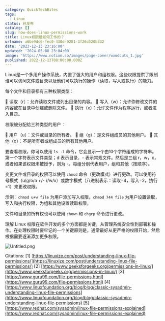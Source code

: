 ```yaml
---
category: QuickTechBites
tags:
  - Linux
status: 已发布
catalog: []
slug: how-does-linux-permissions-work
title: Linux权限是如何工作的？
urlname: a6be9dc6-fec0-430d-9281-3f26d520b332
date: '2023-12-13 23:16:00'
updated: '2024-05-08 23:04:00'
image: 'https://www.notion.so/images/page-cover/woodcuts_1.jpg'
published: 2022-12-13T08:00:00.000Z
---
```


Linux是一个多用户操作系统，内置了强大的用户和组权限。这些权限提供了限制谁可以访问文件或目录以及他们可以执行的操作（读取，写入或执行）的能力。


每个文件和目录都有三种权限类型：


🔸 读取（r）：允许读取文件或列出目录的内容。
🔸 写入（w）：允许你修改文件的内容或在目录中创建或删除文件。
🔸 执行（x）：允许文件作为程序运行，或者进入目录。


权限被分配给三种类型的用户：


🔸 用户（u）：文件或目录的所有者。
🔸 组（g）：是文件组成员的其他用户。
🔸 其他（o）：不是所有者或组成员的所有其他用户。


要查看权限，你可以使用 `ls -l` 命令，它会显示一个由10个字符组成的字符串。第一个字符表示文件类型；d 表示目录，- 表示常规文件。然后是三组 r，w，x，或者如果该权限未被授予，则为 -。每组分别代表用户，组和其他（按顺序）。


变更文件或目录的权限可以使用 `chmod` 命令（更改模式）进行更改。可以使用符号模式（u/g/o/a +/- r/w/x）或数字模式（八进制表示：读取=4，写入=2，执行=1）来更改权限。


示例：`chmod u+w file` 为用户添加写入权限，`chmod 744 file` 为用户设置读取，写入和执行权限，为组和其他设置读取权限。


文件和目录的所有权也可以使用 `chown` 和 `chgrp` 命令进行更改。


理解 Linux 权限在软件开发的多个方面都是关键，从管理系统安全性到部署和操作。在处理权限时要牢记的一个关键原则是，通常最好从更严格的权限开始，然后根据需要逐渐添加更多权限。


![Untitled.png](https://prod-files-secure.s3.us-west-2.amazonaws.com/5d24fe63-e567-4804-86f9-9fdc62e13082/332b89ee-9c33-4950-8a69-32c3d1ff2c69/Untitled.png?X-Amz-Algorithm=AWS4-HMAC-SHA256&X-Amz-Content-Sha256=UNSIGNED-PAYLOAD&X-Amz-Credential=ASIAZI2LB4663KK3UWRZ%2F20250411%2Fus-west-2%2Fs3%2Faws4_request&X-Amz-Date=20250411T213437Z&X-Amz-Expires=3600&X-Amz-Security-Token=IQoJb3JpZ2luX2VjEEwaCXVzLXdlc3QtMiJGMEQCIC5nqnqW1hlL8Y2kOtPmHZYD0rooPhLNXq9MARsW4SczAiBNcj1CgFyvm2R6wRNkNB%2Bd%2FkN9c1CI1BvSPms6VsF8WiqIBAjF%2F%2F%2F%2F%2F%2F%2F%2F%2F%2F8BEAAaDDYzNzQyMzE4MzgwNSIM0fnMQ8sXjSq1eK5qKtwDziOHx4CNn8a%2B8OPW08bdIMxYesRf%2FMIK8461WK50nwt%2BkET7INMaMml7J%2FyLv9plcEd%2FiuK1am1lDh7FA2bM0fqhOVsihAX08t4ui6DemhBPrD9cR%2FRmnO6v2KvEHdlpnOy6BSuFjmLq7XToe2DsV6TwKjB%2BAWKOK8tWjLv%2BNBSwrs%2BKlXhxhaWrPRRuGSOly9iKsCKYfGxH2I3HU9dkwETrJxeCCxc39ngC2YKHZraSf3N4NIyMejNTaHySXtTleaZMCrPlROdhcobh3AeSl9s5hppK%2FZMUPMCKnqE03C3JcuZKn%2FiBxYxy8%2BARbDO1YeAiHIhPx3YmK9n2riJIWfbrxACPSNbMh3pmj7DACrhtVzfeObXzM1bilP3OOqjtso0d7QIS%2Fek5pVtbxsk8ZUy4f2JE9QZoVcAL7KUFs86ylTzd1qxrK7vc8ZdGpz64xsFoN%2BWVlJTLJX4IY4BBMuxrldvBDSNlH19DMLe9EFnBwjdecqwW0ay9CYIz9elyFFYceJyCNZekcC7Mcsv06zZgV4Xvq44%2FD%2Bw3IiTdNHmMGIdKxWYgR%2FuhqnoBzL51K%2FcQCNvSPeeMJN%2FoG%2FJJBPy2ArNe3knII%2BCEOgeeTmFQqOdipkwbrOY2wUYwl%2B%2FlvwY6pgHbmDF3VCMKhtnxa26j9JeXksEq39TY0PrFZCpFqr8%2Fn8v4SrAaOQItB%2BZjMd8ubRg92NjdSRzaFI2GPhZy2XJFwFoWyWpoHxyYU4XPjsx3Aiv7XYGZ%2BGfMVBEovkh8fQfL4CsQkQmfBKAUpK%2FFwG4Pr1%2FiE2AcaCSv%2FfRB7lLbpKhZ%2FSCO4VGDaVFNkd9V68ikolUI0ZADxYDtJhCw1I3D8BBetxeK&X-Amz-Signature=a6115e914df4aefe7792a9a824c7da45f706fd972d42ff78ce38ceada1587b30&X-Amz-SignedHeaders=host&x-id=GetObject)


Citations:
[1] [https://linuxize.com/post/understanding-linux-file-permissions/](https://linuxize.com/post/understanding-linux-file-permissions/)
[2] [https://www.geeksforgeeks.org/permissions-in-linux/](https://www.geeksforgeeks.org/permissions-in-linux/)
[3] [https://www.guru99.com/file-permissions.html](https://www.guru99.com/file-permissions.html)
[4] [https://www.linuxfoundation.org/blog/blog/classic-sysadmin-understanding-linux-file-permissions](https://www.linuxfoundation.org/blog/blog/classic-sysadmin-understanding-linux-file-permissions)
[5] [https://www.redhat.com/sysadmin/linux-file-permissions-explained](https://www.redhat.com/sysadmin/linux-file-permissions-explained)

